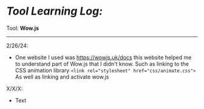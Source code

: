 # *Tool Learning Log:*

Tool: **Wow.js**

---

2/26/24:
* One website I used was https://wowjs.uk/docs this website helped me to understand part of Wow.js that I didn't know. Such as linking to the CSS animation library ``<link rel="stylesheet" href="css/animate.css">`` As well as linking and activate wow.js


X/X/X:
* Text


<!-- 
* Links you used today (websites, videos, etc)
* Things you tried, progress you made, etc
* Challenges, a-ha moments, etc
* Questions you still have
* What you're going to try next
-->
